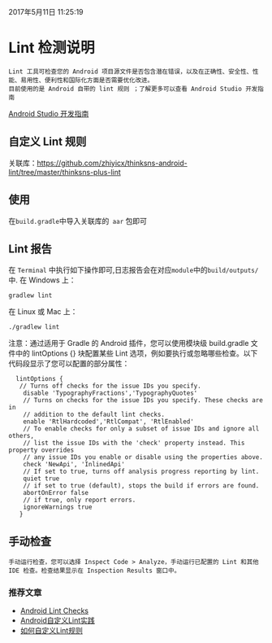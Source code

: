 2017年5月11日 11:25:19
# Lint 检测说明

    Lint 工具可检查您的 Android 项目源文件是否包含潜在错误，以及在正确性、安全性、性能、易用性、便利性和国际化方面是否需要优化改进。
    目前使用的是 Android 自带的 lint 规则 ；了解更多可以查看 Android Studio 开发指南

[hintdev]:https://developer.android.google.cn/studio/write/lint.html
[Android Studio 开发指南](hintdev)

## 自定义 Lint 规则

关联库：https://github.com/zhiyicx/thinksns-android-lint/tree/master/thinksns-plus-lint

## 使用
在`build.gradle`中导入关联库的` aar` 包即可

## Lint 报告
在 `Terminal` 中执行如下操作即可,日志报告会在对应`module`中的`build/outputs/`中.
在 Windows 上：
```
gradlew lint
```
在 Linux 或 Mac 上：
```
./gradlew lint
```
注意：通过适用于 Gradle 的 Android 插件，您可以使用模块级 build.gradle 文件中的 lintOptions {} 块配置某些 Lint 选项，例如要执行或忽略哪些检查。以下代码段显示了您可以配置的部分属性：
```grovvy
  lintOptions {
   // Turns off checks for the issue IDs you specify.
    disable 'TypographyFractions','TypographyQuotes'
    // Turns on checks for the issue IDs you specify. These checks are in
    // addition to the default lint checks.
    enable 'RtlHardcoded','RtlCompat', 'RtlEnabled'
    // To enable checks for only a subset of issue IDs and ignore all others,
    // list the issue IDs with the 'check' property instead. This property overrides
    // any issue IDs you enable or disable using the properties above.
    check 'NewApi', 'InlinedApi'
    // If set to true, turns off analysis progress reporting by lint.
    quiet true
    // if set to true (default), stops the build if errors are found.
    abortOnError false
    // if true, only report errors.
    ignoreWarnings true
   }
```

## 手动检查

    手动运行检查，您可以选择 Inspect Code > Analyze，手动运行已配置的 Lint 和其他 IDE 检查。检查结果显示在 Inspection Results 窗口中。

### 推荐文章
 - [Android Lint Checks](http://tools.android.com/tips/lint-checks)
 - [Android自定义Lint实践](http://tech.meituan.com/android_custom_lint.html)
 - [如何自定义Lint规则](https://github.com/zl/android-tech-frontier/blob/master/issue-33/%E5%A6%82%E4%BD%95%E8%87%AA%E5%AE%9A%E4%B9%89Lint%E8%A7%84%E5%88%99.md)